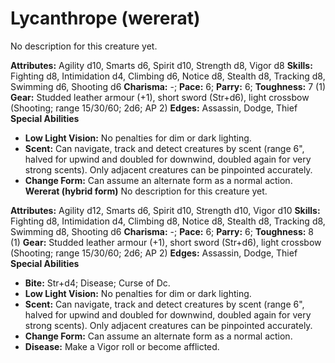 # Lycanthrope (wererat)

No description for this creature yet.

**Attributes:** Agility d10, Smarts d6, Spirit d10, Strength d8, Vigor
d8
**Skills:** Fighting d8, Intimidation d4, Climbing d6, Notice d8,
Stealth d8, Tracking d8, Swimming d6, Shooting d6
**Charisma:** -; **Pace:** 6; **Parry:** 6; **Toughness:** 7 (1)
**Gear:** Studded leather armour (+1), short sword (Str+d6), light
crossbow (Shooting; range 15/30/60; 2d6; AP 2)
**Edges:** Assassin, Dodge, Thief
**Special Abilities**

- **Low Light Vision:** No penalties for dim or dark lighting.
- **Scent:** Can navigate, track and detect creatures by scent (range
6", halved for upwind and doubled for downwind, doubled again for very
strong scents). Only adjacent creatures can be pinpointed accurately.
- **Change Form:** Can assume an alternate form as a normal action.
**Wererat (hybrid form)**
No description for this creature yet.

**Attributes:** Agility d12, Smarts d6, Spirit d10, Strength d10, Vigor
d10
**Skills:** Fighting d8, Intimidation d4, Climbing d8, Notice d8,
Stealth d8, Tracking d8, Swimming d8, Shooting d6
**Charisma:** -; **Pace:** 6; **Parry:** 6; **Toughness:** 8 (1)
**Gear:** Studded leather armour (+1), short sword (Str+d6), light
crossbow (Shooting; range 15/30/60; 2d6; AP 2)
**Edges:** Assassin, Dodge, Thief
**Special Abilities**

- **Bite:** Str+d4; Disease; Curse of Dc.
- **Low Light Vision:** No penalties for dim or dark lighting.
- **Scent:** Can navigate, track and detect creatures by scent (range
6", halved for upwind and doubled for downwind, doubled again for very
strong scents). Only adjacent creatures can be pinpointed accurately.
- **Change Form:** Can assume an alternate form as a normal action.
- **Disease:** Make a Vigor roll or become afflicted.
